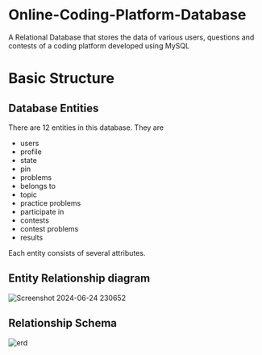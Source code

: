 # Online-Coding-Platform-Database
A Relational Database that stores the data of various users, questions and contests of a coding platform developed using MySQL


# Basic Structure
## Database Entities
 There are 12 entities in this database. They are
 - users
 - profile
 - state
 - pin
 - problems
 - belongs to 
 - topic
 - practice problems 
 - participate in 
 - contests
 - contest problems 
 - results
 
 Each entity consists of several attributes.
 
## Entity Relationship diagram
![Screenshot 2024-06-24 230652](https://github.com/vikramsaig/Online-Coding-Platform-Database/assets/115272006/e1098796-e66c-47ee-99b5-89ce71c6f149)


 ## Relationship Schema
<img src="https://github.com/vikramsaig/Online-Coding-Platform-Database/assets/115272006/dbafa97b-1bb0-4aa9-a336-80e10d491525" alt="erd">
